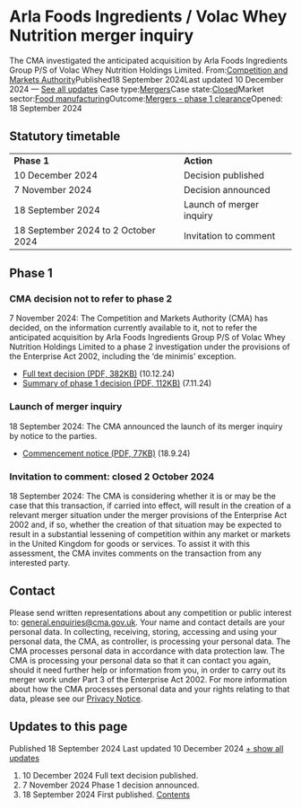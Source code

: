 # Arla Foods Ingredients / Volac Whey Nutrition merger inquiry
The CMA investigated the anticipated acquisition by Arla Foods Ingredients Group P/S of Volac Whey Nutrition Holdings Limited.
From:[Competition and Markets Authority](/government/organisations/competition-and-markets-authority)Published18 September 2024Last updated
10 December 2024
— [See all updates](#full-publication-update-history)
Case type:[Mergers](/cma-cases?case_type%5B%5D=mergers)Case state:[Closed](/cma-cases?case_state%5B%5D=closed)Market sector:[Food manufacturing](/cma-cases?market_sector%5B%5D=food-manufacturing)Outcome:[Mergers - phase 1 clearance](/cma-cases?outcome_type%5B%5D=mergers-phase-1-clearance)Opened:
18 September 2024
## Statutory timetable
|     |     |
| --- | --- |
| **Phase 1** | **Action** |
| 10 December 2024 | Decision published |
| 7 November 2024 | Decision announced |
| 18 September 2024 | Launch of merger inquiry |
| 18 September 2024 to 2 October 2024 | Invitation to comment |
## Phase 1
### CMA decision not to refer to phase 2
7 November 2024: The Competition and Markets Authority (CMA) has decided, on the information currently available to it, not to refer the anticipated acquisition by Arla Foods Ingredients Group P/S of Volac Whey Nutrition Holdings Limited to a phase 2 investigation under the provisions of the Enterprise Act 2002, including the ‘de minimis’ exception.
- [Full text decision (PDF, 382KB)](https://assets.publishing.service.gov.uk/media/6758030e43b2de5fee8daefd/___Full_text_decision__.pdf) (10.12.24)
- [Summary of phase 1 decision (PDF, 112KB)](https://assets.publishing.service.gov.uk/media/672b811040f7da695c921c48/arla_volac_summary_of_phase_1_decision.pdf) (7.11.24)
### Launch of merger inquiry
18 September 2024: The CMA announced the launch of its merger inquiry by notice to the parties.
- [Commencement notice (PDF, 77KB)](https://assets.publishing.service.gov.uk/media/66ea916424c4f1826d81bcdb/Commencement_notice.pdf) (18.9.24)
### Invitation to comment: closed 2 October 2024
18 September 2024: The CMA is considering whether it is or may be the case that this transaction, if carried into effect, will result in the creation of a relevant merger situation under the merger provisions of the Enterprise Act 2002 and, if so, whether the creation of that situation may be expected to result in a substantial lessening of competition within any market or markets in the United Kingdom for goods or services.
To assist it with this assessment, the CMA invites comments on the transaction from any interested party.
## Contact
Please send written representations about any competition or public interest to: [general.enquiries@cma.gov.uk](mailto:general.enquiries@cma.gov.uk).
Your name and contact details are your personal data. In collecting, receiving, storing, accessing and using your personal data, the CMA, as controller, is processing your personal data. The CMA processes personal data in accordance with data protection law. The CMA is processing your personal data so that it can contact you again, should it need further help or information from you, in order to carry out its merger work under Part 3 of the Enterprise Act 2002. For more information about how the CMA processes personal data and your rights relating to that data, please see our [Privacy Notice](https://www.gov.uk/government/organisations/competition-and-markets-authority/about/personal-information-charter).
## Updates to this page
Published 18 September 2024
Last updated 10 December 2024
[+ show all updates](#full-history)
1. 10 December 2024
Full text decision published.
2. 7 November 2024
Phase 1 decision announced.
3. 18 September 2024
First published.
[Contents](#contents)